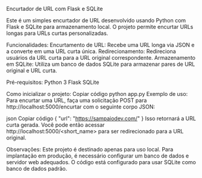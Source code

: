 Encurtador de URL com Flask e SQLite

Este é um simples encurtador de URL desenvolvido usando Python com Flask e SQLite para armazenamento local. O projeto permite encurtar URLs longas para URLs curtas personalizadas.

Funcionalidades:
Encurtamento de URL: Recebe uma URL longa via JSON e a converte em uma URL curta única.
Redirecionamento: Redireciona usuários da URL curta para a URL original correspondente.
Armazenamento em SQLite: Utiliza um banco de dados SQLite para armazenar pares de URL original e URL curta.

Pré-requisitos:
Python 3
Flask
SQLite

Como inicializar o projeto:
Copiar código
python app.py
Exemplo de uso:
Para encurtar uma URL, faça uma solicitação POST para http://localhost:5000/encurtar com o seguinte corpo JSON:

json
Copiar código
{
    "url": "https://sampaiodev.com/"
}
Isso retornará a URL curta gerada. Você pode então acessar http://localhost:5000/<short_name> para ser redirecionado para a URL original.

Observações:
Este projeto é destinado apenas para uso local. Para implantação em produção, é necessário configurar um banco de dados e servidor web adequados.
O código está configurado para usar SQLite como banco de dados padrão.
